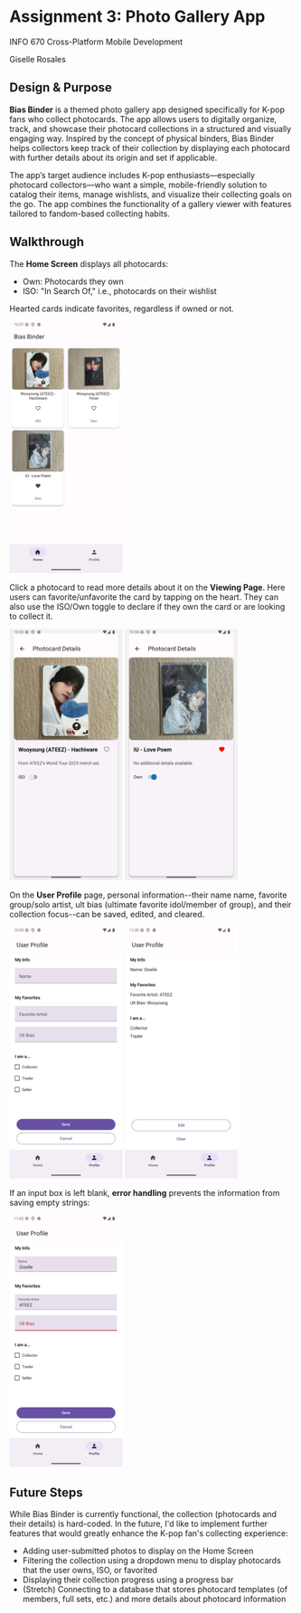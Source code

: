 # Assignment 3: Photo Gallery App

INFO 670 Cross-Platform Mobile Development

Giselle Rosales

## Design & Purpose

**Bias Binder** is a themed photo gallery app designed specifically for K-pop fans who collect photocards. The app allows users to digitally organize, track, and showcase their photocard collections in a structured and visually engaging way. Inspired by the concept of physical binders, Bias Binder helps collectors keep track of their collection by displaying each photocard with further details about its origin and set if applicable.

The app’s target audience includes K-pop enthusiasts—especially photocard collectors—who want a simple, mobile-friendly solution to catalog their items, manage wishlists, and visualize their collecting goals on the go. The app combines the functionality of a gallery viewer with features tailored to fandom-based collecting habits.

## Walkthrough

The **Home Screen** displays all photocards:
- Own: Photocards they own
- ISO: "In Search Of," i.e., photocards on their wishlist

Hearted cards indicate favorites, regardless if owned or not.

<img src="../Assignment_screenshots/BiasBinder_home.png" alt="Bias Binder Home Screen" width="200"/>

Click a photocard to read more details about it on the **Viewing Page**.
Here users can favorite/unfavorite the card by tapping on the heart.
They can also use the ISO/Own toggle to declare if they own the card or are looking to collect it.

<img src="../Assignment_screenshots/BiasBinder_viewing.png" alt="Bias Binder Viewing Page 1" width="200"/> <img src="../Assignment_screenshots/BiasBinder_viewing2.png" alt="Bias Binder Viewing Page 2" width="200"/>

On the **User Profile** page, personal information--their name name, favorite group/solo artist, ult bias (ultimate favorite idol/member of group), and their collection focus--can be saved, edited, and cleared.

<img src="../Assignment_screenshots/BiasBinder_profileEmpty.png" alt="Bias Binder Profile Page Empty Info" width="200"/> <img src="../Assignment_screenshots/BiasBinder_profileFilled.png" alt="Bias Binder Profile Page Filled Info" width="200"/>

If an input box is left blank, **error handling** prevents the information from saving empty strings:

<img src="../Assignment_screenshots/BiasBinder_profileError.png" alt="Bias Binder Profile Page Error Info" width="200"/>

## Future Steps

While Bias Binder is currently functional, the collection (photocards and their details) is hard-coded. In the future, I'd like to implement further features that would greatly enhance the K-pop fan's collecting experience:
- Adding user-submitted photos to display on the Home Screen
- Filtering the collection using a dropdown menu to display photocards that the user owns, ISO, or favorited
- Displaying their collection progress using a progress bar
- (Stretch) Connecting to a database that stores photocard templates (of members, full sets, etc.) and more details about photocard information